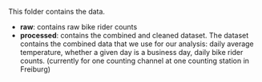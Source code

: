 This folder contains the data.

* **raw**: contains raw bike rider counts
* **processed**: contains the combined and cleaned dataset. The dataset contains the combined data that we use for our analysis: daily average temperature, whether a given day is a business day, daily bike rider counts. (currently for one counting channel at one counting station in Freiburg)